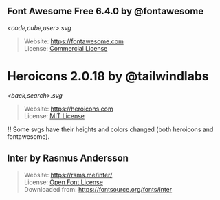 ## Font Awesome Free 6.4.0 by @fontawesome

_<code,cube,user>.svg_

> Website: https://fontawesome.com <br>
> License: [Commercial License](https://fontawesome.com/license)


# Heroicons 2.0.18 by @tailwindlabs
_<back,search>.svg_

> Website: https://heroicons.com <br>
> License:  [MIT License](https://opensource.org/license/mit/)

**!!** Some svgs have their heights and colors changed (both heroicons and fontawesome).

## Inter by Rasmus Andersson

> Website: https://rsms.me/inter/ <br>
> License: [Open Font License](http://scripts.sil.org/OFL%2520)<br>
> Downloaded from: https://fontsource.org/fonts/inter